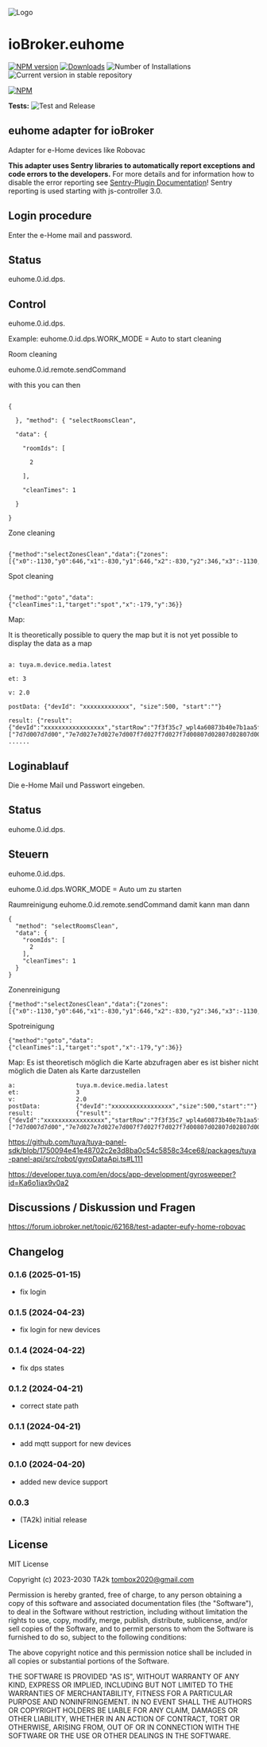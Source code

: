 ![Logo](admin/euhome.png)

# ioBroker.euhome

[![NPM version](https://img.shields.io/npm/v/iobroker.euhome.svg)](https://www.npmjs.com/package/iobroker.euhome)
[![Downloads](https://img.shields.io/npm/dm/iobroker.euhome.svg)](https://www.npmjs.com/package/iobroker.euhome)
![Number of Installations](https://iobroker.live/badges/euhome-installed.svg)
![Current version in stable repository](https://iobroker.live/badges/euhome-stable.svg)

[![NPM](https://nodei.co/npm/iobroker.euhome.png?downloads=true)](https://nodei.co/npm/iobroker.euhome/)

**Tests:** ![Test and Release](https://github.com/TA2k/ioBroker.euhome/workflows/Test%20and%20Release/badge.svg)

## euhome adapter for ioBroker

Adapter for e-Home devices like Robovac

**This adapter uses Sentry libraries to automatically report exceptions and code errors to the developers.** For more details and for information how to disable the error reporting see [Sentry-Plugin Documentation](https://github.com/ioBroker/plugin-sentry#plugin-sentry)! Sentry reporting is used starting with js-controller 3.0.

## Login procedure

Enter the e-Home mail and password.

## Status

euhome.0.id.dps.

## Control

euhome.0.id.dps.

Example:
euhome.0.id.dps.WORK_MODE = Auto to start cleaning

Room cleaning

euhome.0.id.remote.sendCommand

with this you can then

```

{

  }, "method": { "selectRoomsClean",

  "data": {

    "roomIds": [

      2

    ],

    "cleanTimes": 1

  }

}

```

Zone cleaning

```

{"method":"selectZonesClean","data":{"zones":[{"x0":-1130,"y0":646,"x1":-830,"y1":646,"x2":-830,"y2":346,"x3":-1130,"y3":346,"cleanTimes":1,"type":"sweep"}]}}

```

Spot cleaning

```

{"method":"goto","data":{"cleanTimes":1,"target":"spot","x":-179,"y":36}}

```

Map:

It is theoretically possible to query the map but it is not yet possible to display the data as a map

```

a: tuya.m.device.media.latest

et: 3

v: 2.0

postData: {"devId": "xxxxxxxxxxxxx", "size":500, "start":""}

result: {"result":{"devId":"xxxxxxxxxxxxxxxxx","startRow":"7f3f35c7_wpl4a60873b40e7b1aa5fb_307_501","datatype":0,"dataList": ["7d7d007d7d00","7e7d027e7d027e7d007f7d027f7d027f7d00807d02807d02807d00817d02817d02","817d00827d02827d02827d00837d02837d02837d00847d02847d02847d00","857d02857d02857d00867d02867d02867d00867d00". ......

```

## Loginablauf

Die e-Home Mail und Passwort eingeben.

## Status

euhome.0.id.dps.

## Steuern

euhome.0.id.dps.

euhome.0.id.dps.WORK_MODE = Auto um zu starten

Raumreinigung
euhome.0.id.remote.sendCommand
damit kann man dann

```
{
  "method": "selectRoomsClean",
  "data": {
    "roomIds": [
      2
    ],
    "cleanTimes": 1
  }
}
```

Zonenreinigung

```
{"method":"selectZonesClean","data":{"zones":[{"x0":-1130,"y0":646,"x1":-830,"y1":646,"x2":-830,"y2":346,"x3":-1130,"y3":346,"cleanTimes":1,"type":"sweep"}]}}
```

Spotreinigung

```
{"method":"goto","data":{"cleanTimes":1,"target":"spot","x":-179,"y":36}}
```

Map:
Es ist theoretisch möglich die Karte abzufragen aber es ist bisher nicht möglich die Daten als Karte darzustellen

```
a:                 tuya.m.device.media.latest
et:                3
v:                 2.0
postData:          {"devId":"xxxxxxxxxxxxxxxxx","size":500,"start":""}
result:            {"result":{"devId":"xxxxxxxxxxxxxxxxx","startRow":"7f3f35c7_wpl4a60873b40e7b1aa5fb_307_501","datatype":0,"dataList":["7d7d007d7d00","7e7d027e7d027e7d007f7d027f7d027f7d00807d02807d02807d00817d02817d02","817d00827d02827d02827d00837d02837d02837d00847d02847d02847d00","857d02857d02857d00867d02867d02867d00867d00".......
```

https://github.com/tuya/tuya-panel-sdk/blob/1750094e41e48702c2e3d8ba0c54c5858c34ce68/packages/tuya-panel-api/src/robot/gyroDataApi.ts#L111

https://developer.tuya.com/en/docs/app-development/gyrosweeper?id=Ka6o1iax9v0a2

## Discussions / Diskussion und Fragen

<https://forum.iobroker.net/topic/62168/test-adapter-eufy-home-robovac>

## Changelog
### 0.1.6 (2025-01-15)

- fix login

### 0.1.5 (2024-04-23)

- fix login for new devices

### 0.1.4 (2024-04-22)

- fix dps states

### 0.1.2 (2024-04-21)

- correct state path

### 0.1.1 (2024-04-21)

- add mqtt support for new devices

### 0.1.0 (2024-04-20)

- added new device support

### 0.0.3

- (TA2k) initial release

## License

MIT License

Copyright (c) 2023-2030 TA2k <tombox2020@gmail.com>

Permission is hereby granted, free of charge, to any person obtaining a copy
of this software and associated documentation files (the "Software"), to deal
in the Software without restriction, including without limitation the rights
to use, copy, modify, merge, publish, distribute, sublicense, and/or sell
copies of the Software, and to permit persons to whom the Software is
furnished to do so, subject to the following conditions:

The above copyright notice and this permission notice shall be included in all
copies or substantial portions of the Software.

THE SOFTWARE IS PROVIDED "AS IS", WITHOUT WARRANTY OF ANY KIND, EXPRESS OR
IMPLIED, INCLUDING BUT NOT LIMITED TO THE WARRANTIES OF MERCHANTABILITY,
FITNESS FOR A PARTICULAR PURPOSE AND NONINFRINGEMENT. IN NO EVENT SHALL THE
AUTHORS OR COPYRIGHT HOLDERS BE LIABLE FOR ANY CLAIM, DAMAGES OR OTHER
LIABILITY, WHETHER IN AN ACTION OF CONTRACT, TORT OR OTHERWISE, ARISING FROM,
OUT OF OR IN CONNECTION WITH THE SOFTWARE OR THE USE OR OTHER DEALINGS IN THE
SOFTWARE.
